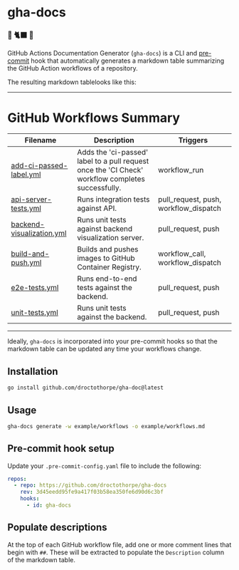 # gha-docs

### 🐙 🐈‍⬛ 📖

GitHub Actions Documentation Generator (`gha-docs`) is a CLI and
[pre-commit](https://pre-commit.com/) hook that automatically generates a
markdown table summarizing the GitHub Action workflows of a repository.

The resulting markdown tablelooks like this:

---

# GitHub Workflows Summary

| Filename | Description | Triggers |
| --- | --- | --- |
| [add-ci-passed-label.yml](example/workflows/add-ci-passed-label.yml) | Adds the 'ci-passed' label to a pull request once the 'CI Check' workflow completes successfully. | workflow_run |
| [api-server-tests.yml](example/workflows/api-server-tests.yml) | Runs integration tests against API. | pull_request, push, workflow_dispatch |
| [backend-visualization.yml](example/workflows/backend-visualization.yml) | Runs unit tests against backend visualization server. | pull_request, push |
| [build-and-push.yml](example/workflows/build-and-push.yml) | Builds and pushes images to GitHub Container Registry. | workflow_call, workflow_dispatch |
| [e2e-tests.yml](example/workflows/e2e-tests.yml) | Runs end-to-end tests against the backend. | pull_request, push |
| [unit-tests.yml](example/workflows/unit-tests.yml) | Runs unit tests against the backend. | pull_request, push |

---

Ideally, `gha-docs` is incorporated into your pre-commit hooks so that the markdown
table can be updated any time your workflows change.

## Installation

```bash
go install github.com/droctothorpe/gha-doc@latest
```
## Usage

```bash
gha-docs generate -w example/workflows -o example/workflows.md
```


## Pre-commit hook setup

Update your `.pre-commit-config.yaml` file to include the following:

```yaml
repos:
  - repo: https://github.com/droctothorpe/gha-docs
    rev: 3d45eedd95fe9a417f03b58ea350fe6d90d6c3bf
    hooks:
      - id: gha-docs
```

## Populate descriptions

At the top of each GitHub workflow file, add one or more comment lines that begin with
`##`. These will be extracted to populate the `Description` column of the
markdown table.